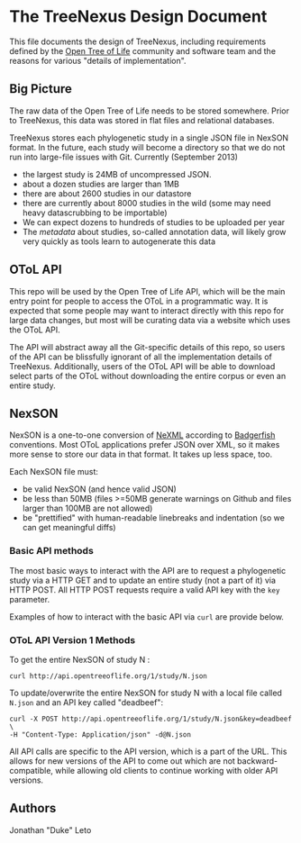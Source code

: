 # The TreeNexus Design Document

This file documents the design of TreeNexus, including requirements defined by
the [Open Tree of Life](http://opentreeoflife.org) community and software team
and the reasons for various "details of implementation".

## Big Picture

The raw data of the Open Tree of Life needs to be stored somewhere. Prior to
TreeNexus, this data was stored in flat files and relational databases.

TreeNexus stores each phylogenetic study in a single JSON file in NexSON
format.  In the future, each study will become a directory so that we do not
run into large-file issues with Git. Currently (September 2013)

* the largest study is 24MB of uncompressed JSON.
* about a dozen studies are larger than 1MB
* there are about 2600 studies in our datastore
* there are currently about 8000 studies in the wild (some may need heavy datascrubbing to be importable)
* We can expect dozens to hundreds of studies to be uploaded per year
* The *metadata* about studies, so-called annotation data, will likely grow very quickly as tools learn to autogenerate this data

## OToL API

This repo will be used by the Open Tree of Life API, which will be the main
entry point for people to access the OToL in a programmatic way. It is expected
that some people may want to interact directly with this repo for large data
changes, but most will be curating data via a website which uses the OToL API.

The API will abstract away all the Git-specific details of this repo, so users
of the API can be blissfully ignorant of all the implementation details of
TreeNexus.  Additionally, users of the OToL API will be able to download select
parts of the OToL without downloading the entire corpus or even an entire
study.

## NexSON

NexSON is a one-to-one conversion of [NeXML](http://nexml.org) according to
[Badgerfish](http://badgerfish.ning.com/) conventions.  Most OToL applications
prefer JSON over XML, so it makes more sense to store our data in that format.
It takes up less space, too.

Each NexSON file must:

* be valid NexSON (and hence valid JSON)
* be less than 50MB (files >=50MB generate warnings on Github and files larger than 100MB are not allowed)
* be "prettified" with human-readable linebreaks and indentation (so we can get meaningful diffs)

### Basic API methods

The most basic ways to interact with the API are to request a phylogenetic
study via a HTTP GET and to update an entire study (not a part of it) via HTTP
POST. All HTTP POST requests require a valid API key with the ```key```
parameter.

Examples of how to interact with the basic API via ```curl``` are provide below.

### OToL API Version 1 Methods

To get the entire NexSON of study N :

    curl http://api.opentreeoflife.org/1/study/N.json

To update/overwrite the entire NexSON for study N with a local file called
```N.json``` and an API key called "deadbeef":

    curl -X POST http://api.opentreeoflife.org/1/study/N.json&key=deadbeef \
    -H "Content-Type: Application/json" -d@N.json

All API calls are specific to the API version, which is a part of the URL. This
allows for new versions of the API to come out which are not
backward-compatible, while allowing old clients to continue working with older
API versions.

## Authors

Jonathan "Duke" Leto
